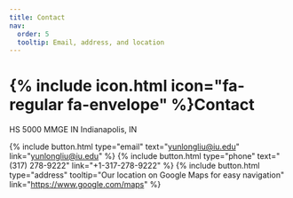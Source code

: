 ```yaml
---
title: Contact
nav:
  order: 5
  tooltip: Email, address, and location
---
```


# {% include icon.html icon="fa-regular fa-envelope" %}Contact

HS 5000
MMGE
IN
Indianapolis, IN

{%
  include button.html
  type="email"
  text="yunlongliu@iu.edu"
  link="yunlongliu@iu.edu"
%}
{%
  include button.html
  type="phone"
  text="(317) 278-9222"
  link="+1-317-278-9222"
%}
{%
  include button.html
  type="address"
  tooltip="Our location on Google Maps for easy navigation"
  link="https://www.google.com/maps"
%}
